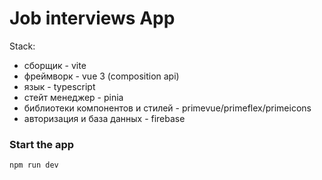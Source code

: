 #  Job interviews App

Stack:

- сборщик - vite
- фреймворк - vue 3 (composition api)
- язык - typescript
- стейт менеджер - pinia
- библиотеки компонентов и стилей - primevue/primeflex/primeicons
- авторизация и база данных - firebase

### Start the app

```shell
npm run dev
```

